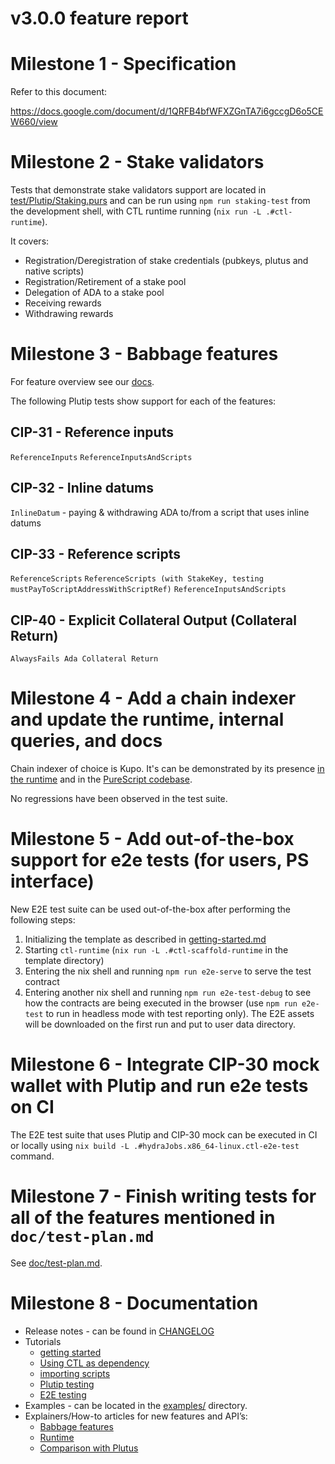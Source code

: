 # v3.0.0 feature report

# Milestone 1 - Specification

Refer to this document:

https://docs.google.com/document/d/1QRFB4bfWFXZGnTA7i6gccgD6o5CEW660/view

# Milestone 2 - Stake validators

Tests that demonstrate stake validators support are located in [test/Plutip/Staking.purs](./test/Plutip/Staking.purs) and can be run using `npm run staking-test` from the development shell, with CTL runtime running (`nix run -L .#ctl-runtime`).

It covers:

- Registration/Deregistration of stake credentials (pubkeys, plutus and native scripts)
- Registration/Retirement of a stake pool
- Delegation of ADA to a stake pool
- Receiving rewards
- Withdrawing rewards

# Milestone 3 - Babbage features

For feature overview see our [docs](./doc/babbage-features.md).

The following Plutip tests show support for each of the features:

## CIP-31 - Reference inputs

`ReferenceInputs`
`ReferenceInputsAndScripts`

## CIP-32 - Inline datums

`InlineDatum` - paying & withdrawing ADA to/from a script that uses inline datums

## CIP-33 - Reference scripts

`ReferenceScripts`
`ReferenceScripts (with StakeKey, testing mustPayToScriptAddressWithScriptRef)`
`ReferenceInputsAndScripts`

## CIP-40 - Explicit Collateral Output (Collateral Return)

`AlwaysFails Ada Collateral Return`

# Milestone 4 - Add a chain indexer and update the runtime, internal queries, and docs

Chain indexer of choice is Kupo. It's can be demonstrated by its presence [in the runtime](./nix/runtime.nix) and in the [PureScript codebase](./src/Internal/QueryM/Kupo.purs).

No regressions have been observed in the test suite.

# Milestone 5 - Add out-of-the-box support for e2e tests (for users, PS interface)

New E2E test suite can be used out-of-the-box after performing the following steps:

1. Initializing the template as described in [getting-started.md](./doc/getting-started.md)
2. Starting `ctl-runtime` (`nix run -L .#ctl-scaffold-runtime` in the template directory)
3. Entering the nix shell and running `npm run e2e-serve` to serve the test contract
4. Entering another nix shell and running `npm run e2e-test-debug` to see how the contracts are being executed in the browser (use `npm run e2e-test` to run in headless mode with test reporting only). The E2E assets will be downloaded on the first run and put to user data directory.

# Milestone 6 - Integrate CIP-30 mock wallet with Plutip and run e2e tests on CI

The E2E test suite that uses Plutip and CIP-30 mock can be executed in CI or locally using `nix build -L .#hydraJobs.x86_64-linux.ctl-e2e-test` command.

# Milestone 7 - Finish writing tests for all of the features mentioned in `doc/test-plan.md`

See [doc/test-plan.md](./doc/test-plan.md).

# Milestone 8 - Documentation

- Release notes - can be found in [CHANGELOG](./CHANGELOG.md)
- Tutorials
  - [getting started](./doc/getting-started.md)
  - [Using CTL as dependency](./doc/ctl-as-dependency.md)
  - [importing scripts](./doc/importing-scripts.md)
  - [Plutip testing](./doc/plutip-testing.md)
  - [E2E testing](./doc/e2e-testing.md)
- Examples - can be located in the [examples/](./examples/) directory.
- Explainers/How-to articles for new features and API’s:
  - [Babbage features](./doc/babbage-features.md)
  - [Runtime](./doc/runtime.md)
  - [Comparison with Plutus](./doc/side-by-side-ctl-plutus-comparison.md)
